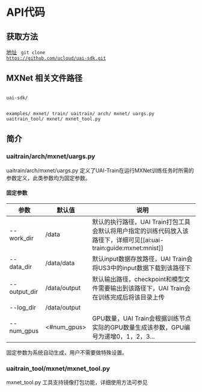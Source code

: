 

# API代码
## 获取方法
[地址](https://github.com/ucloud/uai-sdk)
<code>
git clone https://github.com/ucloud/uai-sdk.git
</code>

## MXNet 相关文件路径
<code>
uai-sdk/

  examples/
    mxnet/
       train/
  uaitrain/
    arch/
      mxnet/
         uargs.py
  uaitrain_tool/
    mxnet/
      mxnet_tool.py
</code>

## 简介

### uaitrain/arch/mxnet/uargs.py
uaitrain/arch/mxnet/uargs.py 定义了UAI-Train在运行MXNet训练任务时所需的参数定义，此类参数均为固定参数。

#### 固定参数
| 参数 | 默认值 | 说明 |
| ---- | ------ | ---- |
|\-\-work\_dir    | /data | 默认的执行路径，UAI Train打包工具会默认将用户指定的训练代码放入该路径下，详细可见[[ai:uai-train:guide:mxnet:mnist]] |
|\-\-data\_dir    | /data/data  | 默认input数据存放路径，UAI Train会将US3中的input数据下载到该路径下 |
|\-\-output\_dir   | /data/output | 默认输出路径，checkpoint和模型文件需要输出到该路径下，UAI Train会在训练完成后将该目录上传 |
|\-\-log\_dir   | /data/output | |
|\-\-num\_gpus   | <#num\_gpus> | GPU数量，UAI Train会根据训练节点实际的GPU数量生成该参数，GPU编号为递增0，1，2，3... |

固定参数为系统自动生成，用户不需要做特殊设置。

### uaitrain_tool/mxnet/mxnet_tool.py
mxnet\_tool.py 工具支持镜像打包功能，详细使用方法可参见[](uai-train/guide/mxnet/packing)

